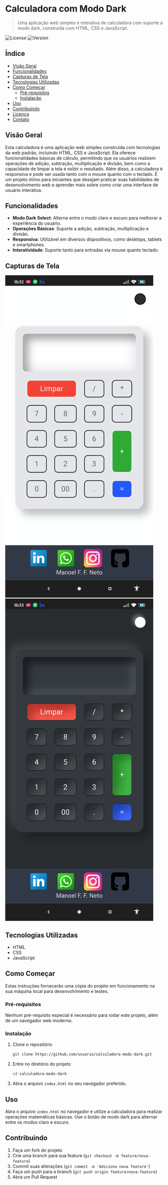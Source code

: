 # Calculadora com Modo Dark

> Uma aplicação web simples e interativa de calculadora com suporte a modo dark, construída com HTML, CSS e JavaScript.

![License](https://img.shields.io/badge/license-MIT-blue.svg)
![Version](https://img.shields.io/badge/version-1.0.0-green.svg)

## Índice

- [Visão Geral](#visão-geral)
- [Funcionalidades](#funcionalidades)
- [Capturas de Tela](#capturas-de-tela)
- [Tecnologias Utilizadas](#tecnologias-utilizadas)
- [Como Começar](#como-começar)
  - [Pré-requisitos](#pré-requisitos)
  - [Instalação](#instalação)
- [Uso](#uso)
- [Contribuindo](#contribuindo)
- [Licença](#licença)
- [Contato](#contato)

## Visão Geral

Esta calculadora é uma aplicação web simples construída com tecnologias da web padrão, incluindo HTML, CSS e JavaScript. Ela oferece funcionalidades básicas de cálculo, permitindo que os usuários realizem operações de adição, subtração, multiplicação e divisão, bem como a capacidade de limpar a tela e exibir o resultado. Além disso, a calculadora é responsiva e pode ser usada tanto com o mouse quanto com o teclado. É um projeto ótimo para iniciantes que desejam praticar suas habilidades de desenvolvimento web e aprender mais sobre como criar uma interface de usuário interativa.

## Funcionalidades

- **Modo Dark Select**: Alterna entre o modo claro e escuro para melhorar a experiência do usuário.
- **Operações Básicas**: Suporte a adição, subtração, multiplicação e divisão.
- **Responsiva**: Utilizável em diversos dispositivos, como desktops, tablets e smartphones.
- **Interatividade**: Suporte tanto para entradas via mouse quanto teclado.

## Capturas de Tela

![Modo claro](images/lightimg.jpeg) ![Modo Escuro](images/darkimg.jpeg)

## Tecnologias Utilizadas

- HTML
- CSS
- JavaScript

## Como Começar

Estas instruções fornecerão uma cópia do projeto em funcionamento na sua máquina local para desenvolvimento e testes.

### Pré-requisitos

Nenhum pré-requisito especial é necessário para rodar este projeto, além de um navegador web moderno.

### Instalação

1. Clone o repositório

    ```bash
    git clone https://github.com/usuario/calculadora-modo-dark.git
    ```

2. Entre no diretório do projeto

    ```bash
    cd calculadora-modo-dark
    ```

3. Abra o arquivo `index.html` no seu navegador preferido.

## Uso

Abra o arquivo `index.html` no navegador e utilize a calculadora para realizar operações matemáticas básicas. Use o botão de modo dark para alternar entre os modos claro e escuro.

## Contribuindo

1. Faça um fork do projeto
2. Crie uma branch para sua feature (`git checkout -b feature/nova-feature`)
3. Commit suas alterações (`git commit -m 'Adiciona nova feature'`)
4. Faça um push para a branch (`git push origin feature/nova-feature`)
5. Abra um Pull Request


